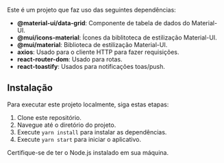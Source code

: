 Este é um projeto que faz uso das seguintes dependências:

- **@material-ui/data-grid**: Componente de tabela de dados do Material-UI.
- **@mui/icons-material**: Ícones da biblitoteca de estilização Material-UI.
- **@mui/material**: Biblioteca de estilização Material-UI.
- **axios**: Usado para o cliente HTTP para fazer requisições.
- **react-router-dom**: Usado para rotas.
- **react-toastify**: Usados para notificações toas/push.

## Instalação

Para executar este projeto localmente, siga estas etapas:

1. Clone este repositório.
2. Navegue até o diretório do projeto.
3. Execute `yarn install` para instalar as dependências.
4. Execute `yarn start`  para iniciar o aplicativo.

Certifique-se de ter o Node.js instalado em sua máquina.

